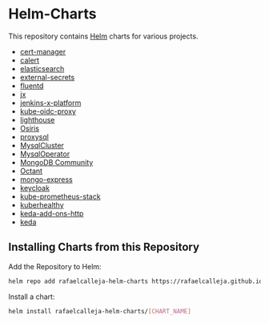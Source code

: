 # Helm-Charts

This repository contains [Helm](https://helm.sh) charts for various projects.

- [cert-manager](https://github.com/rafaelcalleja/helm-charts/tree/master/charts/cert-manager)
- [calert](https://github.com/rafaelcalleja/helm-charts/tree/master/charts/calert)
- [elasticsearch](https://github.com/rafaelcalleja/helm-charts/tree/master/charts/elasticsearch)
- [external-secrets](https://github.com/rafaelcalleja/helm-charts/tree/master/charts/external-secrets)
- [fluentd](https://github.com/rafaelcalleja/helm-charts/tree/master/charts/fluentd)
- [jx](https://github.com/rafaelcalleja/helm-charts/tree/master/charts/jx)
- [jenkins-x-platform](https://github.com/rafaelcalleja/helm-charts/tree/master/charts/jenkins-x-platform)
- [kube-oidc-proxy](https://github.com/rafaelcalleja/helm-charts/tree/master/charts/kube-oidc-proxy)
- [lighthouse](https://github.com/rafaelcalleja/helm-charts/tree/master/charts/lighthouse)
- [Osiris](https://github.com/rafaelcalleja/helm-charts/tree/master/charts/osiris)
- [proxysql](https://github.com/rafaelcalleja/helm-charts/tree/master/charts/proxysql)
- [MysqlCluster](https://github.com/rafaelcalleja/helm-charts/tree/master/charts/mysql-cluster)
- [MysqlOperator](https://github.com/rafaelcalleja/helm-charts/tree/master/charts/mysql-operator)
- [MongoDB Community](https://github.com/rafaelcalleja/helm-charts/tree/master/charts/mongodb)
- [Octant](https://github.com/rafaelcalleja/helm-charts/tree/master/charts/octant)
- [mongo-express](https://github.com/rafaelcalleja/helm-charts/tree/master/charts/mongo-express)
- [keycloak](https://github.com/rafaelcalleja/helm-charts/tree/master/charts/keycloak)
- [kube-prometheus-stack](https://github.com/rafaelcalleja/helm-charts/tree/master/charts/kube-prometheus-stack)
- [kuberhealthy](https://github.com/rafaelcalleja/helm-charts/tree/master/charts/kuberhealthy)
- [keda-add-ons-http](https://github.com/rafaelcalleja/helm-charts/tree/master/charts/keda-add-ons-http)
- [keda](https://github.com/rafaelcalleja/helm-charts/tree/master/charts/keda)

## Installing Charts from this Repository

Add the Repository to Helm:

```sh
helm repo add rafaelcalleja-helm-charts https://rafaelcalleja.github.io/helm-charts
```

Install a chart:

```sh
helm install rafaelcalleja-helm-charts/[CHART_NAME]
```
